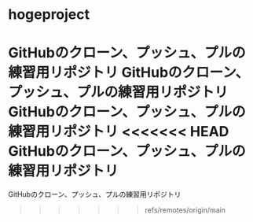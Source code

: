 # hogeproject
GitHubのクローン、プッシュ、プルの練習用リポジトリ
GitHubのクローン、プッシュ、プルの練習用リポジトリ
GitHubのクローン、プッシュ、プルの練習用リポジトリ
<<<<<<< HEAD
GitHubのクローン、プッシュ、プルの練習用リポジトリ
=======
GitHubのクローン、プッシュ、プルの練習用リポジトリ
>>>>>>> refs/remotes/origin/main

